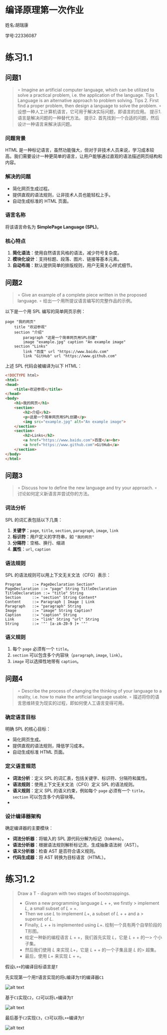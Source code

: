 # 编译原理第一次作业

姓名:胡瑞康

学号:22336087

# 练习1.1

## 问题1
> $\circ$ Imagine an artificial computer language, which can be
utilized to solve a practical problem, i.e. the application
of the language.
Tips 1. Language is an alternative approach to problem
solving.
Tips 2. First find a proper problem, then design a
language to solve the problem.
$\circ$ 设想一种人工计算机语言，它可用于解决实际问题，即语言的应用。
提示1. 语言是解决问题的一种替代方法。
提示2. 首先找到一个合适的问题，然后设计一种语言来解决该问题。

### **问题背景**
HTML 是一种标记语言，虽然功能强大，但对于非技术人员来说，学习成本较高。我们需要设计一种更简单的语言，让用户能够通过直观的语法描述网页结构和内容。

### **解决的问题**
- 简化网页生成过程。
- 提供直观的语法规则，让非技术人员也能轻松上手。
- 自动生成标准的 HTML 页面。

### **语言名称**
将该语言命名为 **SimplePage Language (SPL)**。

### **核心特点**
1. **简化语法**：使用自然语言风格的语法，减少符号复杂度。
2. **模块化设计**：支持标题、段落、图片、链接等基本元素。
3. **自动布局**：默认提供简单的排版规则，用户无需关心样式细节。



## 问题2

> $\circ$ Give an example of a complete piece written in the
proposed language.
$\circ$ 给出一个用所提议语言编写的完整作品的示例。


以下是一个用 SPL 编写的简单网页示例：

```plaintext
page "我的网页"
    title "欢迎参观"
    section "介绍"
        paragraph "这是一个简单网页用SPL创建"
        image "example.jpg" caption "An example image"
    section "Links"
        link "百度" url "https://www.baidu.com"
        link "GitHub" url "https://www.github.com"
```

上述 SPL 代码会被编译为以下 HTML：

```html
<!DOCTYPE html>
<html>
<head>
    <title>欢迎参观</title>
</head>
<body>
    <h1>我的网页</h1>
    <section>
        <h2>介绍</h2>
        <p>这是一个简单网页用SPL创建</p>
        <img src="example.jpg" alt="An example image">
    </section>
    <section>
        <h2>Links</h2>
        <a href="https://www.baidu.com">百度</a><br>
        <a href="https://www.github.com">GitHub</a>
    </section>
</body>
</html>
```

## 问题3
> $\circ$ Discuss how to define the new language and try your
approach.
$\circ$ 讨论如何定义新语言并尝试你的方法。


### **词法分析**
SPL 的词汇表包括以下几类：
1. **关键字**：`page`, `title`, `section`, `paragraph`, `image`, `link`
2. **标识符**：用户定义的字符串，如 `"我的网页"`
3. **分隔符**：空格、换行、缩进
4. **属性**：`url`, `caption`

### **语法规则**
SPL 的语法规则可以用上下文无关文法（CFG）表示：

```ebnf
Program     ::= PageDeclaration Section*
PageDeclaration ::= "page" String TitleDeclaration
TitleDeclaration ::= "title" String
Section     ::= "section" String Content*
Content     ::= Paragraph | Image | Link
Paragraph   ::= "paragraph" String
Image       ::= "image" String Caption?
Caption     ::= "caption" String
Link        ::= "link" String "url" String
String      ::= '"' [a-zA-Z0-9 ]+ '"'
```

### **语义规则**
1. 每个 `page` 必须有一个 `title`。
2. `section` 可以包含多个内容块（`paragraph`, `image`, `link`）。
3. `image` 可以选择性地带有 `caption`。


## 问题4
> $\circ$ Describe the process of changing the thinking of your language to a reality, i.e. how to make the artificial language usable.
$\circ$ 描述将你的语言思维转变为现实的过程，即如何使人工语言变得可用。


### **确定语言目标**
明确 SPL 的核心目标：
- 简化网页生成。
- 提供直观的语法规则，降低学习成本。
- 自动生成标准 HTML 页面。

### **定义语言规范**
- **词法分析**：定义 SPL 的词汇表，包括关键字、标识符、分隔符和属性。
- **语法规则**：使用上下文无关文法（CFG）定义 SPL 的语法规则。
- **语义规则**：定义 SPL 的语义约束，例如每个 `page` 必须有一个 `title`，`section` 可以包含多个内容块等。
-
### **设计编译器架构**
确定编译器的主要模块：
- **词法分析器**：将输入的 SPL 源代码分解为标记（tokens）。
- **语法分析器**：根据语法规则解析标记流，生成抽象语法树（AST）。
- **语义分析器**：检查 AST 是否符合语义规则。
- **代码生成器**：将 AST 转换为目标语言（HTML）。

# 练习1.2
> Draw a T - diagram with two stages of bootstrappings.
> - Given a new programming language $L++$, we firstly > implement $L$, a small subset of $L++$.
> - Then we use $L$ to implement $L+$, a subset of $L++$ and a > superset of $L$.
> - Finally, $L++$ is implemented using $L+$.
> 绘制一个具有两个自举阶段的T形图。
> - 给定一种新的编程语言 $L++$，我们首先实现 $L$，它是 $L++$ 的一> 个小子集。
> - 然后我们使用 $L$ 来实现 $L+$，它是 $L++$ 的一个子集且是 $L$ 的> 超集。
> - 最后，使用 $L+$ 来实现 $L++$。

假设`L++`的编译目标语言是`T`

先实现第一个用`T`语言实现的将`L`编译为`T`的编译器`C1`

![alt text](image.png)

基于`C1`实现`C2`，`C2`可以将`L+`编译为`T`

![alt text](image-1.png)

最后基于`C2`实现`C3`，`C3`可以将`L++`编译为`T`

![alt text](image-2.png)